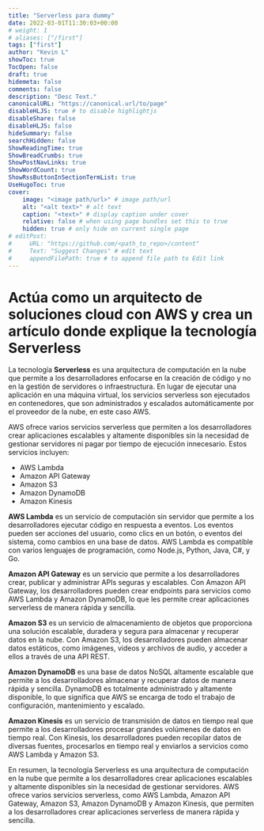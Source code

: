 ```yaml
---
title: "Serverless para dummy"
date: 2022-03-01T11:30:03+00:00
# weight: 1
# aliases: ["/first"]
tags: ["first"]
author: "Kevin L"
showToc: true
TocOpen: false
draft: true
hidemeta: false
comments: false
description: "Desc Text."
canonicalURL: "https://canonical.url/to/page"
disableHLJS: true # to disable highlightjs
disableShare: false
disableHLJS: false
hideSummary: false
searchHidden: false
ShowReadingTime: true
ShowBreadCrumbs: true
ShowPostNavLinks: true
ShowWordCount: true
ShowRssButtonInSectionTermList: true
UseHugoToc: true
cover:
    image: "<image path/url>" # image path/url
    alt: "<alt text>" # alt text
    caption: "<text>" # display caption under cover
    relative: false # when using page bundles set this to true
    hidden: true # only hide on current single page
# editPost:
#     URL: "https://github.com/<path_to_repo>/content"
#     Text: "Suggest Changes" # edit text
#     appendFilePath: true # to append file path to Edit link
---
```


# Actúa como un arquitecto de soluciones cloud con AWS y crea un artículo donde explique la tecnología Serverless


La tecnología **Serverless** es una arquitectura de computación en la nube que permite a los desarrolladores enfocarse en la creación de código y no en la gestión de servidores o infraestructura. En lugar de ejecutar una aplicación en una máquina virtual, los servicios serverless son ejecutados en contenedores, que son administrados y escalados automáticamente por el proveedor de la nube, en este caso AWS.

AWS ofrece varios servicios serverless que permiten a los desarrolladores crear aplicaciones escalables y altamente disponibles sin la necesidad de gestionar servidores ni pagar por tiempo de ejecución innecesario. Estos servicios incluyen:

- AWS Lambda
- Amazon API Gateway
- Amazon S3
- Amazon DynamoDB
- Amazon Kinesis


**AWS Lambda** es un servicio de computación sin servidor que permite a los desarrolladores ejecutar código en respuesta a eventos. Los eventos pueden ser acciones del usuario, como clics en un botón, o eventos del sistema, como cambios en una base de datos. AWS Lambda es compatible con varios lenguajes de programación, como Node.js, Python, Java, C#, y Go.

**Amazon API Gateway** es un servicio que permite a los desarrolladores crear, publicar y administrar APIs seguras y escalables. Con Amazon API Gateway, los desarrolladores pueden crear endpoints para servicios como AWS Lambda y Amazon DynamoDB, lo que les permite crear aplicaciones serverless de manera rápida y sencilla.

**Amazon S3** es un servicio de almacenamiento de objetos que proporciona una solución escalable, duradera y segura para almacenar y recuperar datos en la nube. Con Amazon S3, los desarrolladores pueden almacenar datos estáticos, como imágenes, videos y archivos de audio, y acceder a ellos a través de una API REST.

**Amazon DynamoDB** es una base de datos NoSQL altamente escalable que permite a los desarrolladores almacenar y recuperar datos de manera rápida y sencilla. DynamoDB es totalmente administrado y altamente disponible, lo que significa que AWS se encarga de todo el trabajo de configuración, mantenimiento y escalado.

**Amazon Kinesis** es un servicio de transmisión de datos en tiempo real que permite a los desarrolladores procesar grandes volúmenes de datos en tiempo real. Con Kinesis, los desarrolladores pueden recopilar datos de diversas fuentes, procesarlos en tiempo real y enviarlos a servicios como AWS Lambda y Amazon S3.

En resumen, la tecnología Serverless es una arquitectura de computación en la nube que permite a los desarrolladores crear aplicaciones escalables y altamente disponibles sin la necesidad de gestionar servidores. AWS ofrece varios servicios serverless, como AWS Lambda, Amazon API Gateway, Amazon S3, Amazon DynamoDB y Amazon Kinesis, que permiten a los desarrolladores crear aplicaciones serverless de manera rápida y sencilla.